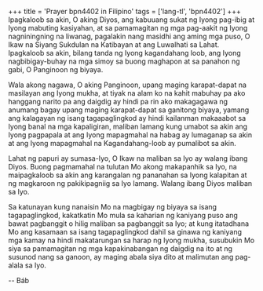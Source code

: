 +++
title = 'Prayer bpn4402 in Filipino'
tags = ['lang-tl', 'bpn4402']
+++
Ipagkaloob sa akin, O aking Diyos, ang kabuuang sukat ng Iyong pag-ibig at Iyong mabuting kasiyahan, at sa pamamagitan ng mga pag-aakit ng Iyong nagniningning na liwanag, pagalakin nang masidhi ang aming mga puso, O Ikaw na Siyang Sukdulan na Katibayan at ang Luwalhati sa Lahat. Ipagkaloob sa akin, bilang tanda ng Iyong kagandahang loob, ang Iyong nagbibigay-buhay na mga simoy sa buong maghapon at sa panahon ng gabi, O Panginoon ng biyaya.

Wala akong nagawa, O aking Panginoon, upang maging karapat-dapat na masilayan ang Iyong mukha, at tiyak na alam ko na kahit mabuhay pa ako hanggang narito pa ang daigdig ay hindi pa rin ako makagagawa ng anumang bagay upang maging karapat-dapat sa ganitong biyaya, yamang ang kalagayan ng isang tagapaglingkod ay hindi kailanman makaaabot sa Iyong banal na mga kapaligiran, maliban lamang kung umabot sa akin ang Iyong pagpapala at ang Iyong mapagmahal na habag ay lumaganap sa akin at ang Iyong mapagmahal na Kagandahang-loob ay pumalibot sa akin.

Lahat ng papuri ay sumasa-Iyo, O Ikaw na maliban sa Iyo ay walang ibang Diyos. Buong pagmamahal na tulutan Mo akong makapanhik sa Iyo, na maipagkaloob sa akin ang karangalan ng pananahan sa Iyong kalapitan at ng magkaroon ng pakikipagniig sa Iyo lamang. Walang ibang Diyos maliban sa Iyo.

Sa katunayan kung nanaisin Mo na magbigay ng biyaya sa isang tagapaglingkod, kakatkatin Mo mula sa kaharian ng kaniyang puso ang bawat pagbanggit o hilig maliban sa pagbanggit sa Iyo; at kung itatadhana Mo ang kasamaan sa isang tagapaglingkod dahil sa ginawa ng kaniyang mga kamay na hindi makatarungan sa harap ng Iyong mukha, susubukin Mo siya sa pamamagitan ng mga kapakinabangan ng daigdig na ito at ng susunod nang sa ganoon, ay maging abala siya dito at malimutan ang pag-alala sa Iyo.

-- Báb
